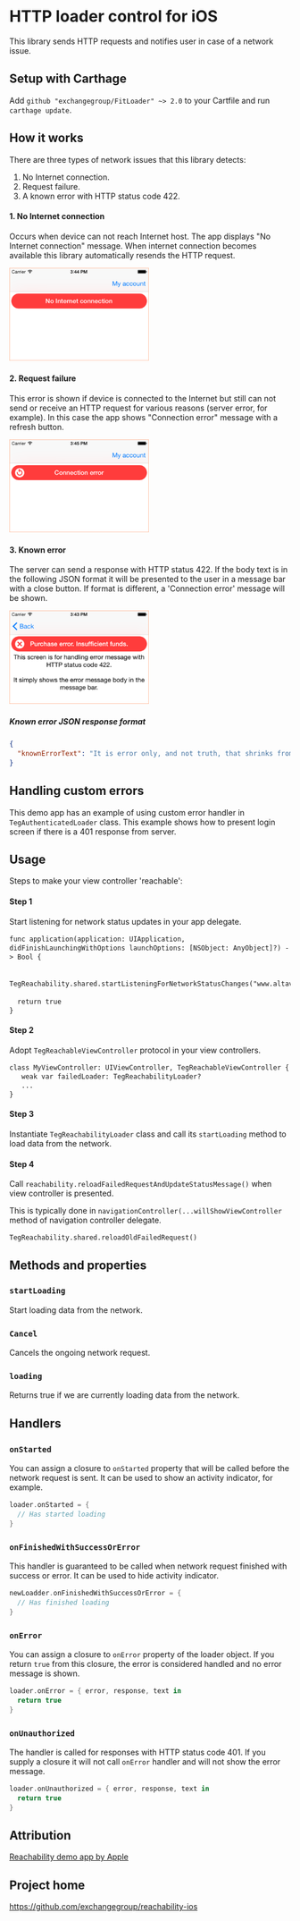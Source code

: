 # HTTP loader control for iOS

This library sends HTTP requests and notifies user in case of a network issue.

## Setup with Carthage

Add `github "exchangegroup/FitLoader" ~> 2.0` to your Cartfile and run `carthage update`.


## How it works

There are three types of network issues that this library detects:

1. No Internet connection.
1. Request failure.
1. A known error with HTTP status code 422.

#### 1. No Internet connection

Occurs when device can not reach Internet host. The app displays "No Internet connection" message. When internet connection becomes available this library automatically resends the HTTP request.

<img src='https://raw.githubusercontent.com/exchangegroup/FitLoader/master/Graphics/github_images/fit_loader_no_internet.png' alt='No Internet connection' width='250'>

#### 2. Request failure

This error is shown if device is connected to the Internet but still can not send or receive an HTTP request for various reasons (server error, for example). In this case the app shows "Connection error" message with a refresh button.

<img src='https://raw.githubusercontent.com/exchangegroup/FitLoader/master/Graphics/github_images/fit_loader_connection_error.png' alt='Connection error' width='250'>

#### 3. Known error

The server can send a response with HTTP status 422. If the body text is in the following JSON format it will be presented to the user in a message bar with a close button. If format is different, a 'Connection error' message will be shown.

<img src='https://raw.githubusercontent.com/exchangegroup/FitLoader/master/Graphics/github_images/filt_loader_error_422.png' alt='Custom error 422' width='250'>

##### Known error JSON response format

```JSON
{
  "knownErrorText": "It is error only, and not truth, that shrinks from inquiry."
}
```


## Handling custom errors

This demo app has an example of using custom error handler in `TegAuthenticatedLoader` class.
This example shows how to present login screen if there is a 401 response from server.

## Usage

Steps to make your view controller 'reachable':

#### Step 1

Start listening for network status updates in your app delegate.

```
func application(application: UIApplication, didFinishLaunchingWithOptions launchOptions: [NSObject: AnyObject]?) -> Bool {

  TegReachability.shared.startListeningForNetworkStatusChanges("www.altavista.com")

  return true
}
```

#### Step 2

Adopt `TegReachableViewController` protocol in your view controllers.

```
class MyViewController: UIViewController, TegReachableViewController {
   weak var failedLoader: TegReachabilityLoader?
   ...
}
```

#### Step 3

Instantiate `TegReachabilityLoader` class and call its `startLoading` method to load data from the network.

#### Step 4

Call `reachability.reloadFailedRequestAndUpdateStatusMessage()` when view controller is presented.

This is typically done in `navigationController(...willShowViewController` method of navigation controller delegate.

```
TegReachability.shared.reloadOldFailedRequest()
```

## Methods and properties

### `startLoading`

Start loading data from the network.

### `Cancel`

Cancels the ongoing network request.

### `loading`

Returns true if we are currently loading data from the network.

## Handlers

### `onStarted`

You can assign a closure to `onStarted` property that will be called before the network request is sent. It can be used to show an activity indicator, for example.

```Swift
loader.onStarted = {
  // Has started loading
}
```

### `onFinishedWithSuccessOrError`

This handler is guaranteed to be called when network request finished with success or error. It can be used to hide activity indicator.

```Swift
newLoadder.onFinishedWithSuccessOrError = {
  // Has finished loading
}
```

### `onError`

You can assign a closure to `onError` property of the loader object. If you return `true` from this closure, the error is considered handled and no error message is shown.

```Swift
loader.onError = { error, response, text in
  return true
}
```

### `onUnauthorized`

The handler is called for responses with HTTP status code 401. If you supply a closure it will not call `onError` handler and will not show the error message.

```Swift
loader.onUnauthorized = { error, response, text in
  return true
}
```


## Attribution

[Reachability demo app by Apple](https://developer.apple.com/library/IOs/samplecode/Reachability/Introduction/Intro.html)

## Project home

https://github.com/exchangegroup/reachability-ios
